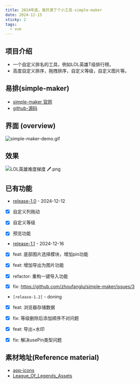 ```yaml
---
title: 2024年底，我开源了个小工具-simple-maker
date: 2024-12-15
sticky: 2
tags: 
  - vue
---
```


## 项目介绍

*   一个自定义排名的工具，例如LOL英雄T级排行榜。
*   高度自定义排序，拖拽排序，自定义等级，自定义图片等。

## 易排(simple-maker)

*   [simple-maker 官网](http://simple-maker.fun)
*   [github-源码](https://github.com/zhoufanglu/simple-maker)

## 界面 (overview)

![simple-maker-demo.gif](https://p0-xtjj-private.juejin.cn/tos-cn-i-73owjymdk6/c547d7754e0c402cb23ac2ced8ae77b3~tplv-73owjymdk6-jj-mark-v1:0:0:0:0:5o6Y6YeR5oqA5pyv56S-5Yy6IEAgZmFuZ3pob3VfbHU=:q75.awebp?policy=eyJ2bSI6MywidWlkIjoiMTY3OTcwOTQ5NjY3NzU3NSJ9&rk3s=f64ab15b&x-orig-authkey=f32326d3454f2ac7e96d3d06cdbb035152127018&x-orig-expires=1743735965&x-orig-sign=v8uXHmzmPqNuPx3%2BSBZcF60H2kQ%3D)

## 效果

![LOL英雄难度梯度 🖊️.png](https://p0-xtjj-private.juejin.cn/tos-cn-i-73owjymdk6/27b25b715101445884b579556e802adb~tplv-73owjymdk6-jj-mark-v1:0:0:0:0:5o6Y6YeR5oqA5pyv56S-5Yy6IEAgZmFuZ3pob3VfbHU=:q75.awebp?policy=eyJ2bSI6MywidWlkIjoiMTY3OTcwOTQ5NjY3NzU3NSJ9&rk3s=f64ab15b&x-orig-authkey=f32326d3454f2ac7e96d3d06cdbb035152127018&x-orig-expires=1743735965&x-orig-sign=V84GP5MydPHrBNQvL8O%2FozvX5wQ%3D)

## 已有功能

*   [release-1.0](https://github.com/zhoufanglu/simple-maker/releases/tag/dev-1.0) - 2024-12-12

*   [x] 自定义列拖动

*   [x] 自定义等级

*   [x] 预览功能

*   [release-1.1](https://github.com/zhoufanglu/simple-maker/releases/tag/dev-1.1) - 2024-12-16

*   [x] feat: 底部图片选择模块，增加pin功能

*   [x] feat: 增加导出为图片功能

*   [x] refactor: 重构一键导入功能

*   [x] fix: <https://github.com/zhoufanglu/simple-maker/issues/3>

*   `[release-1.2]` - doning

*   [x] feat: 浏览器存储数据

*   [x] fix: 等级删除后添加顺序不对问题

*   [x] feat: 导出+水印

*   [x] fix: 解决usePin类型问题

## 素材地址(Reference material)

*   [app-icons](https://appicons.co/?ref=pushkeen)
*   [League\_Of\_Legends\_Assets](https://github.com/TheePepS/League_Of_Legends_Assets)
